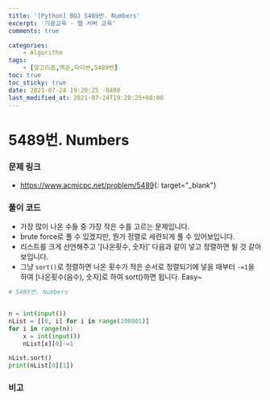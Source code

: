 ```yaml
---
title: '[Python] BOJ 5489번. Numbers'
excerpt: '기술교육 - 웹 서버 교육'
comments: true

categories:
    - Algorithm
tags:
    - [알고리즘,백준,파이썬,5489번]
toc: true
toc_sticky: true
date: 2021-07-24 19:20:25 -0400
last_modified_at: 2021-07-24T19:20:25+08:00
---
```


# 5489번. Numbers

### 문제 링크
- <https://www.acmicpc.net/problem/5489>{: target="\_blank"}

### 풀이 코드

- 가장 많이 나온 수들 중 가장 작은 수를 고르는 문제입니다.
- brute force로 풀 수 있겠지만, 뭔가 정렬로 세련되게 풀 수 있어보입니다.
- 리스트를 크게 선언해주고 '[나온횟수, 숫자]' 다음과 같이 넣고 정렬하면 될 것 같아보입니다.
- 그냥 `sort()`로 정렬하면 나온 횟수가 적은 순서로 정렬되기에 넣을 때부터 `-=1`을 하여 [나온횟수(음수), 숫자]로 하여 sort()하면 됩니다. Easy~


```python
# 5489번. Numbers


n = int(input())
nList = [[0, i] for i in range(100001)]
for i in range(n):
    x = int(input())
    nList[x][0]-=1

nList.sort()
print(nList[0][1])
```

### 비고